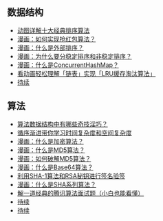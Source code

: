 ## 数据结构

- [动图详解十大经典排序算法](https://mp.weixin.qq.com/s?__biz=MzU4NzYwNDAwMg==&mid=2247484491&idx=1&sn=d31e2f773c452afe26c4edc3b3cad962&chksm=fde8cd06ca9f4410a7244a2a3449493ff1c4a6ecfaf304451b0bd32258b7c12ea5faf4043a21&scene=0#rd)
- [漫画：如何实现抢红包算法？](https://mp.weixin.qq.com/s?__biz=MzU4NzYwNDAwMg==&mid=2247484066&idx=1&sn=b520fc52c94c234d0404996d03ed281a&chksm=fde8cbefca9f42f9d5db0b9c4e79d9b388e1ccf19797189359ce3cd27a2106584d8284fc7b77&scene=0#rd)
- [漫画：什么是外部排序？](https://mp.weixin.qq.com/s?__biz=MzU4NzYwNDAwMg==&mid=2247484536&idx=3&sn=2a5742da066aaddd7986ac9bc3f969f0&chksm=fde8cd35ca9f44235fa0486ed8a4627f913cea97507dd362323f87d3b75f78a7e332ac712434&scene=0#rd)
- [漫画：为什么要分稳定排序和非稳定排序？](https://mp.weixin.qq.com/s?__biz=MzU4NzYwNDAwMg==&mid=2247484517&idx=1&sn=c9b53dd22d39297cc7ff7359fe77f3e7&chksm=fde8cd28ca9f443e8fa03340c684bb3197eadd425bfe1a3576a01bb6767fe3f1fd219a254824&scene=0#rd)
- [漫画：什么是ConcurrentHashMap？](https://mp.weixin.qq.com/s?__biz=MzU4NzYwNDAwMg==&mid=2247484511&idx=1&sn=47f9824c7e6be899e7899ef108150112&chksm=fde8cd12ca9f440498a807c3eb226d1a7c27392617cc84e81ccc8ceacdc9bb7bb38b2bd1c9ee&scene=0#rd)
- [看动画轻松理解「链表」实现「LRU缓存淘汰算法」](https://mp.weixin.qq.com/s?__biz=MzU4NzYwNDAwMg==&mid=2247485529&idx=2&sn=bd141bd385a342789753592558691599&chksm=fde8c114ca9f480238820c2b41e98c2a933d4210af45dd8574806060813a6240afb31ad31ffd&scene=0#rd)
- [待续]()


## 算法

- [算法数据结构中有哪些奇技淫巧？](https://mp.weixin.qq.com/s?__biz=MzU4NzYwNDAwMg==&mid=2247485471&idx=1&sn=d7886008ee060c32ff2ae39dae65bc1a&chksm=fde8c152ca9f4844393df1bf83e13e2631dd960922fb51cf0c6e7233e94fdde783fd98523415&scene=0#rd)
- [循序渐进带你学习时间复杂度和空间复杂度](https://mp.weixin.qq.com/s?__biz=MzU4NzYwNDAwMg==&mid=2247484584&idx=1&sn=e04c783e558c9a2428179862feb20ef5&chksm=fde8cde5ca9f44f3597457643cdaa5917c8f433501f245dfed8a8951782f692ebd55dc19532b&scene=0#rd)
- [漫画：什么是加密算法？](https://mp.weixin.qq.com/s?__biz=MzU4NzYwNDAwMg==&mid=2247484720&idx=2&sn=b3c0efc21ce536fee6d9a56695547d64&chksm=fde8cc7dca9f456b19236708041a38db6794957a64c96bb2bff523c786078d647d4230352ea6&scene=0#rd)
- [漫画：什么是MD5算法？](https://mp.weixin.qq.com/s?__biz=MzU4NzYwNDAwMg==&mid=2247484099&idx=1&sn=fa4e42a57c33c6fa99cea543b204f017&chksm=fde8cb8eca9f4298526dc2b76173a1b2f05bb3f760709a3d7ed77e8543b813fe0eba5dc300ac&scene=0#rd)
- [漫画：如何破解MD5算法？](https://mp.weixin.qq.com/s?__biz=MzU4NzYwNDAwMg==&mid=2247484103&idx=1&sn=24046a063822ad9f31f0567ea67a092f&chksm=fde8cb8aca9f429cae28411414dd4082cea6c7d4a134da90dfa70d8a39ecf5365c86e2b6bdb2&scene=0#rd)
- [漫画：什么是Base64算法？](https://mp.weixin.qq.com/s?__biz=MzU4NzYwNDAwMg==&mid=2247484111&idx=1&sn=2b43bd746e13a96e210390d222912823&chksm=fde8cb82ca9f4294026b9716c7136d5d0c4bfbfffa44859a99a7d7b13a5698abaad885ee5dc7&scene=0#rd)
- [利用SHA-1算法和RSA秘钥进行签名验签](https://mp.weixin.qq.com/s?__biz=MzU4NzYwNDAwMg==&mid=2247484721&idx=2&sn=3d7d71003b50762845487047ca3826ae&chksm=fde8cc7cca9f456a15f88c14709249064a1d11bc651e2b93101d185df2aca74c77680de2bf46&scene=0#rd)
- [漫画：什么是SHA系列算法？](https://mp.weixin.qq.com/s?__biz=MzU4NzYwNDAwMg==&mid=2247484914&idx=1&sn=b6ddfe6af1218a8154c21503e69e1ca1&chksm=fde8ccbfca9f45a9a65a567770961c9667807e376fafc326f7e3edf63a4ea09f0c624f31eb77&scene=0#rd)
- [解一道经典的腾讯算法面试题（小白也能看懂）](https://mp.weixin.qq.com/s?__biz=MzU4NzYwNDAwMg==&mid=2247485505&idx=3&sn=f7f06338bf6ca8ab744c2e2fa0c09d9a&chksm=fde8c10cca9f481ac49d274ee85e707025a4a442b578faedec1604b984a6e61378e4694afd7e&scene=0#rd)
- [待续]()
- [待续]()




